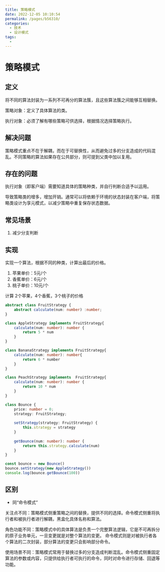 ```yaml
---
title: 策略模式
date: 2022-12-05 10:10:54
permalink: /pages/b56310/
categories:
  - 技术
  - 设计模式
tags:
  - 
---
```

# 策略模式

## 定义

将不同的算法封装为一系列不可再分的算法簇，且这些算法簇之间能够互相替换。

<!-- more -->

策略对象：定义了具体算法的类。

执行对象：必须了解有哪些策略可供选择，根据情况选择策略执行。

## 解决问题

策略模式重点不在于解耦，而在于可替换性，从而避免过多的分支造成的代码混乱。不同策略的算法如果存在公共部分，则可提到父类中加以复用。

## 存在的问题

执行对象（即客户端）需要知道具体的策略种类，并自行判断合适予以运用。

导致策略类的增多，增加开销。通常可以将依赖于环境的状态封装在客户端，将策略类设计为享元模式，以减少策略中重复保存状态数据。

## 常见场景

1. 减少分支判断

## 实现

实现一个算法，根据不同的种类，计算出最后的价格。

1. 苹果单价：5元/个
2. 香蕉单价：6元/个
3. 桃子单价：10元/个

计算 2个苹果，4个香蕉，3个桃子的价格

```typescript
abstract class FruitStrategy {
    abstract calculate(num: number) :number;
}

class AppleStrategy implements FruitStrategy{
    calculate(num: number): number {
        return 5 * num
    }
}

class BananaStrategy implements FruitStrategy{
    calculate(num: number): number{
        return 6 * number
    }
}

class PeachStrategy implements  FruitStrategy{
    calculate(num: number): number {
        return 10 * num
    }
}

class Bounce {
    price: number = 0;
    strategy: FruitStrategy;
    
    setStrategy(strategy: FruitStrategy) {
        this.strategy = strategy
    }
    
    getBounce(num: number): number {
        return this.strategy.calculate(num)
    }
}

const bounce = new Bounce()
bounce.setStrategy(new AppleStrategy())
console.log(bounce.getBounce(100))
```

## 区别

* 同“命令模式”

关注点不同：策略模式侧重策略之间的替换，提供不同的选择。命令模式侧重将执行者和被执行者进行解耦，黑盒化具体名称和算法。

角色功能不同：策略模式中的具体算法是负责一个完整算法逻辑，它是不可再拆分的原子业务单元，一旦变更就是对整个算法的变更。
命令模式则是对被执行者各个算法的二次封装，部分算法的变更只会影响部分命令。

使用场景不同：策略模式常用于替换过多的分支造成判断混乱。命令模式侧重固定算法的参数或内容，只提供给执行者可执行的命令，同时对命令进行存储、回退等功能。